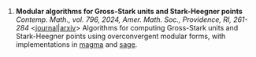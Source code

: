 1. **Modular algorithms for Gross-Stark units and Stark-Heegner points** \
_Contemp. Math., vol. 796, 2024, Amer. Math. Soc., Providence, RI, 261-284_ <[journal](https://www.ams.org/books/conm/796/16005/conm796-16005.pdf)|[arxiv](https://arxiv.org/abs/2301.08977)>
Algorithms for computing Gross-Stark units and Stark-Heegner points using overconvergent  modular forms, with implementations
in [magma](https://github.com/havarddj/drd) and [sage](https://github.com/havarddj/hilbert-eisenstein).


